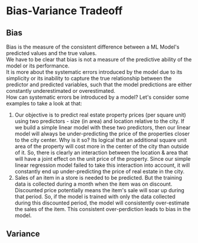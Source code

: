 # Bias-Variance Tradeoff
## Bias
Bias is the measure of the consistent difference between a ML Model's predicted values and the true values.\
We have to be clear that bias is not a measure of the predictive ability of the model or its performance.\
It is more about the systematic errors introduced by the model due to its simplicity or its inability to capture the true relationship between the predictor and predicted variables, such that the model predictions are either constantly underestimated or overestimated.\
How can systematic errors be introduced by a model? Let's consider some examples to take a look at that: 
1. Our objective is to predict real estate property prices (per square unit) using two predictors - size (in area) and location relative to the city. If we build a simple linear model with these two predictors, then our linear model will always be under-predicting the price of the properties closer to the city center. Why is it so? Its logical that an additional square unit area of the property will cost more in the center of the city than outside of it. So, there is clearly an interaction between the location & area that will have a joint effect on the unit price of the property. Since our simple linear regression model failed to take this interaction into account, it will constantly end up under-predicting the price of real estate in the city. 
2. Sales of an item in a store is needed to be predicted. But the training data is collected during a month when the item was on discount. Discounted price potentially means the item's sale will soar up during that period. So, if the model is trained with only the data collected during this discounted period, the model will consistently over-estimate the sales of the item. This consistent over-perdiction leads to bias in the model. 

## Variance
